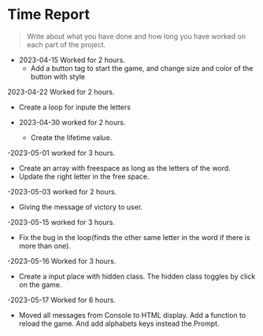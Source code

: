# Time Report

> Write about what you have done and how long you have worked on each part of the project.


- 2023-04-15 Worked for 2 hours.
  - Add a button tag to start the game, and change size and color of the button with style

2023-04-22 Worked for 2 hours.
  - Create a loop for inpute the letters
  
- 2023-04-30 worked for 2 hours.
  - Create the lifetime value.

-2023-05-01 worked for 3 hours.
  - Create an array with freespace as long as the letters of the word.
  - Update the right letter in the free space.

-2023-05-03 worked for 2 hours.
  - Giving the message of victory to user.

-2023-05-15 worked for 3 hours.
  - Fix the bug in the loop(finds 
    the other same letter in the word if there is more than one).

-2023-05-16 Worked for 3 hours.
  - Create a input place with hidden class. The hidden class toggles by click on the game.

-2023-05-17 Worked for 6 hours.
  - Moved all messages from Console to HTML display. Add a function to reload the game. And   add alphabets keys instead the Prompt.